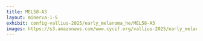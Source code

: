 ```yaml
---
title: MEL58-A3
layout: minerva-1-5
exhibit: config-vallius-2025/early_melanoma_he/MEL58-A3
images: https://s3.amazonaws.com/www.cycif.org/vallius-2025/early_melanoma_he/MEL58-A3
---
```

